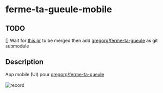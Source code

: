 # ferme-ta-gueule-mobile

## TODO

[] Wait for [this pr](https://github.com/gregorg/ferme-ta-gueule/pull/7) to be merged then add [gregorg/ferme-ta-gueule](https://github.com/gregorg/ferme-ta-gueule) as git submodule

## Description

App mobile (UI) pour [gregorg/ferme-ta-gueule](https://github.com/gregorg/ferme-ta-gueule) <br /><br />
![record](https://github.com/AirOne-dev/ferme-ta-gueule-mobile/assets/31392527/e72ffb63-9fc7-4eba-a794-159c066c772c)
